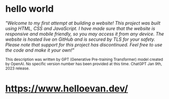 # hello world

*"Welcome to my first attempt at building a website! This project was built using HTML, CSS and JavaScript. I have made sure that the website is responsive and mobile friendly, so you may access it from any device. The website is hosted live on GitHub and is secured by TLS for your safety. Please note that support for this project has discontinued. Feel free to use the code and make it your own!"*

<sub>This description was written by GPT (Generative Pre-training Transformer) model created by OpenAI. No specific version number has been provided at this time. ChatGPT Jan 9th, 2023 release.</sub>

# https://www.helloevan.dev/

